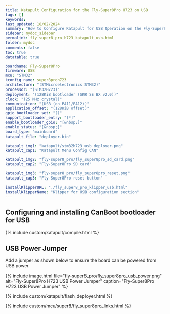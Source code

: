 ```yaml
---
title: Katapult Configuration for the Fly-Super8Pro H723 on USB
tags: []
keywords: 
last_updated: 18/02/2024
summary: "How to Configure Katapult for USB Operation on the Fly-Super8Pro"
sidebar: mydoc_sidebar
permalink: fly_super8_pro_h723_katapult_usb.html
folder: mydoc
comments: false
toc: true
datatable: true

boardname: Fly-Super8Pro
firmware: USB
mcu: "STM32"
kconfig_name: super8proh723
architecture: "(STMicroelectronics STM32)"
processor: "(STM32H723)"
deployment: "(128KiB bootloader (SKR SE BX v2.0))"
clock: "(25 MHz crystal)"
communication: "(USB (on PA11/PA12))"
application_offset: "(128KiB offset)"
gpio_bootloader_set: "()"
support_bootloader_entry: "[*]"
enable_bootloader_gpio: "[&nbsp;]"
enable_status: "[&nbsp;]"
board_type: "mainboard"
katapult_file: "deployer.bin"

katapult_img1: "katapult/stm32h723_usb_deployer.png"
katapult_cap1: "Katapult Menu Config CAN"

katapult_img2: "fly-super8_pro/fly_super8pro_sd_card.png"
katapult_cap2: "Fly-Super8Pro SD card"

katapult_img3: "fly-super8_pro/fly_super8pro_reset.png"
katapult_cap3: "Fly-Super8Pro reset button"

installKlipperURL: "./fly_super8_pro_klipper_usb.html"
installKlipperName: "Klipper for USB configuration section"
---
```


## Configuring and installing CanBoot bootloader for USB

{% include custom/katapult/compile.html %}

## USB Power Jumper

Add a jumper as shown below to ensure the board can be powered from USB power.  

{% include image.html file="fly-super8_pro/fly_super8pro_usb_power.png" alt="Fly-Super8Pro H723 USB Power Jumper" caption="Fly-Super8Pro H723 USB Power Jumper" %}

{% include custom/katapult/flash_deployer.html %}

{% include custom/mcu/super8/fly_super8pro_links.html %}
